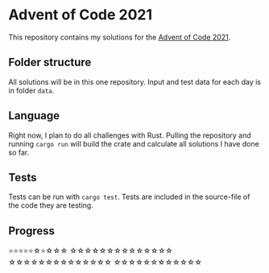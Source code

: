 # Advent of Code 2021

This repository contains my solutions for the [Advent of Code 2021](https://adventofcode.com/2021).

## Folder structure

All solutions will be in this one repository. Input and test data for each day is in folder `data`.

## Language

Right now, I plan to do all challenges with Rust. Pulling the repository and running `cargo run` will build the crate and calculate all solutions I have done so far.

## Tests

Tests can be run with `cargo test`. Tests are included in the source-file of the code they are testing.

## Progress
⭐️⭐️⭐️⭐️⭐️☆⭐️☆☆☆
☆☆☆☆☆☆☆☆☆☆☆☆☆☆
☆☆☆☆☆☆☆☆☆☆☆☆☆☆
☆☆☆☆☆☆☆☆☆☆☆☆